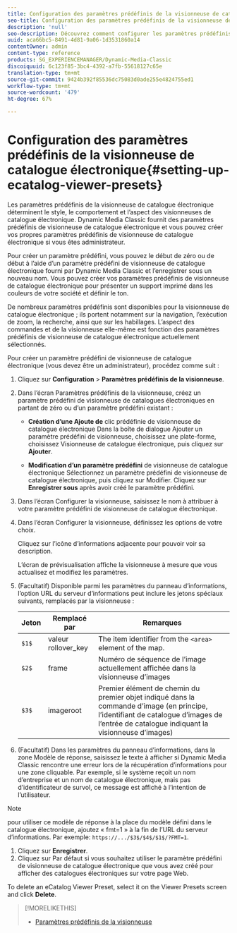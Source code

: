 ```yaml
---
title: Configuration des paramètres prédéfinis de la visionneuse de catalogue électronique
seo-title: Configuration des paramètres prédéfinis de la visionneuse de catalogue électronique
description: 'null'
seo-description: Découvrez comment configurer les paramètres prédéfinis de la visionneuse de catalogue électronique.
uuid: aca66bc5-8491-4d81-9a06-1d3531860a14
contentOwner: admin
content-type: reference
products: SG_EXPERIENCEMANAGER/Dynamic-Media-Classic
discoiquuid: 6c123f85-3bc4-4392-a7fb-55618127c65e
translation-type: tm+mt
source-git-commit: 9424b392f85536dc75083d0ade255e4824755ed1
workflow-type: tm+mt
source-wordcount: '479'
ht-degree: 67%

---
```



# Configuration des paramètres prédéfinis de la visionneuse de catalogue électronique{#setting-up-ecatalog-viewer-presets}

Les paramètres prédéfinis de la visionneuse de catalogue électronique déterminent le style, le comportement et l’aspect des visionneuses de catalogue électronique. Dynamic Media Classic fournit des paramètres prédéfinis de visionneuse de catalogue électronique et vous pouvez créer vos propres paramètres prédéfinis de visionneuse de catalogue électronique si vous êtes administrateur.

Pour créer un paramètre prédéfini, vous pouvez le début de zéro ou de début à l’aide d’un paramètre prédéfini de visionneuse de catalogue électronique fourni par Dynamic Media Classic et l’enregistrer sous un nouveau nom. Vous pouvez créer vos paramètres prédéfinis de visionneuse de catalogue électronique pour présenter un support imprimé dans les couleurs de votre société et définir le ton.

De nombreux paramètres prédéfinis sont disponibles pour la visionneuse de catalogue électronique ; ils portent notamment sur la navigation, l’exécution de zoom, la recherche, ainsi que sur les habillages. L’aspect des commandes et de la visionneuse elle-même est fonction des paramètres prédéfinis de visionneuse de catalogue électronique actuellement sélectionnés.

Pour créer un paramètre prédéfini de visionneuse de catalogue électronique (vous devez être un administrateur), procédez comme suit :

1. Cliquez sur **Configuration** > **Paramètres prédéfinis de la visionneuse**.
1. Dans l’écran Paramètres prédéfinis de la visionneuse, créez un paramètre prédéfini de visionneuse de catalogues électroniques en partant de zéro ou d’un paramètre prédéfini existant :

   * **Création d’une Ajoute de** clic prédéfinie de visionneuse de catalogue électronique Dans la boîte de dialogue Ajouter un paramètre prédéfini de visionneuse, choisissez une plate-forme, choisissez Visionneuse de catalogue électronique, puis cliquez sur 
**Ajouter**.

   * **Modification d’un paramètre prédéfini** de visionneuse de catalogue électronique Sélectionnez un paramètre prédéfini de visionneuse de catalogue électronique, puis cliquez sur Modifier. Cliquez sur 
**Enregistrer sous** après avoir créé le paramètre prédéfini.

1. Dans l’écran Configurer la visionneuse, saisissez le nom à attribuer à votre paramètre prédéfini de visionneuse de catalogue électronique.
1. Dans l’écran Configurer la visionneuse, définissez les options de votre choix.

   Cliquez sur l’icône d’informations  adjacente pour pouvoir voir sa description.

   L’écran de prévisualisation affiche la visionneuse à mesure que vous actualisez et modifiez les paramètres.

1. (Facultatif) Disponible parmi les paramètres du panneau d’informations, l’option URL du serveur d’informations peut inclure les jetons spéciaux suivants, remplacés par la visionneuse :

   | Jeton | Remplacé par | Remarques |
   |--- |--- |--- |
   | `$1$` | valeur rollover_key | The item identifier from the `<area>` element of the map. |
   | `$2$` | frame | Numéro de séquence de l’image actuellement affichée dans la visionneuse d’images |
   | `$3$` | imageroot | Premier élément de chemin du premier objet indiqué dans la commande d’image (en principe, l’identifiant de catalogue d’images de l’entrée de catalogue indiquant la visionneuse d’images) |

1. (Facultatif) Dans les paramètres du panneau d’informations, dans la zone Modèle de réponse, saisissez le texte à afficher si Dynamic Media Classic rencontre une erreur lors de la récupération d’informations pour une zone cliquable. Par exemple, si le système reçoit un nom d’entreprise et un nom de catalogue électronique, mais pas d’identificateur de survol, ce message est affiché à l’intention de l’utilisateur.

>[!NOTE]
>
>pour utiliser ce modèle de réponse à la place du modèle défini dans le catalogue électronique, ajoutez « fmt=1 » à la fin de l’URL du serveur d’informations. Par exemple: `https://.../$3$/$4$/$1$/?FMT=1`.

1. Cliquez sur **Enregistrer**.
1. Cliquez sur Par défaut si vous souhaitez utiliser le paramètre prédéfini de visionneuse de catalogue électronique que vous avez créé pour afficher des catalogues électroniques sur votre page Web.

To delete an eCatalog Viewer Preset, select it on the Viewer Presets screen and click **Delete**.

>[!MORELIKETHIS]
>
>* [Paramètres prédéfinis de la visionneuse](application-setup.md#viewer_presets)


